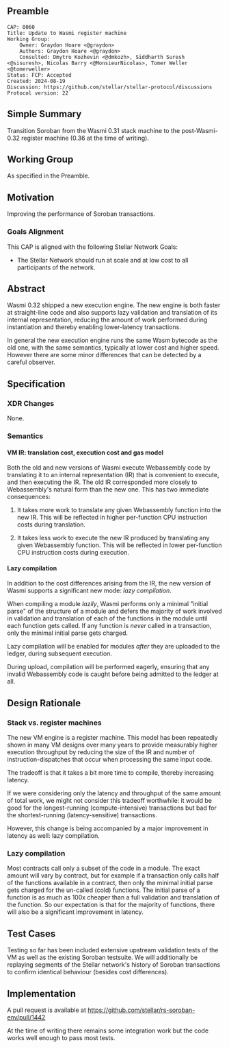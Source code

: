## Preamble

```
CAP: 0060
Title: Update to Wasmi register machine
Working Group:
    Owner: Graydon Hoare <@graydon>
    Authors: Graydon Hoare <@graydon>
    Consulted: Dmytro Kozhevin <@dmkozh>, Siddharth Suresh <@sisuresh>, Nicolas Barry <@MonsieurNicolas>, Tomer Weller <@tomerweller>
Status: FCP: Accepted
Created: 2024-08-19
Discussion: https://github.com/stellar/stellar-protocol/discussions
Protocol version: 22
```

## Simple Summary

Transition Soroban from the Wasmi 0.31 stack machine to the post-Wasmi-0.32 register machine (0.36 at the time of writing).

## Working Group

As specified in the Preamble.

## Motivation

Improving the performance of Soroban transactions.

### Goals Alignment

This CAP is aligned with the following Stellar Network Goals:

  - The Stellar Network should run at scale and at low cost to all participants of the network.

## Abstract

Wasmi 0.32 shipped a new execution engine. The new engine is both faster at straight-line code and also supports lazy validation and translation of its internal representation, reducing the amount of work performed during instantiation and thereby enabling lower-latency transactions.

In general the new execution engine runs the same Wasm bytecode as the old one, with the same semantics, typically at lower cost and higher speed. However there are some minor differences that can be detected by a careful observer.

## Specification

### XDR Changes

None.

### Semantics

#### VM IR: translation cost, execution cost and gas model

Both the old and new versions of Wasmi execute Webassembly code by translating it to an internal representation (IR) that is convenient to execute, and then executing the IR. The old IR corresponded more closely to Webassembly's natural form than the new one. This has two immediate consequences:

1. It takes more work to translate any given Webassembly function into the new IR. This will be reflected in higher per-function CPU instruction costs during translation.

2. It takes less work to execute the new IR produced by translating any given Webassembly function. This will be reflected in lower per-function CPU instruction costs during execution.

#### Lazy compilation

In addition to the cost differences arising from the IR, the new version of Wasmi supports a significant new mode: _lazy compilation_.

When compiling a module _lazily_, Wasmi performs only a minimal "initial parse" of the structure of a module and defers the majority of work involved in validation and translation of each of the functions in the module until each function gets called. If any function is _never_ called in a transaction, only the minimal initial parse gets charged.

Lazy compilation will be enabled for modules _after_ they are uploaded to the ledger, during subsequent execution.

During upload, compilation will be performed eagerly, ensuring that any invalid Webassembly code is caught before being admitted to the ledger at all.

## Design Rationale

### Stack vs. register machines

The new VM engine is a register machine. This model has been repeatedly shown in many VM designs over many years to provide measurably higher execution throughput by reducing the size of the IR and number of instruction-dispatches that occur when processing the same input code.

The tradeoff is that it takes a bit more time to compile, thereby increasing latency.

If we were considering only the latency and throughput of the same amount of total work, we might not consider this tradeoff worthwhile: it would be good for the longest-running (compute-intensive) transactions but bad for the shortest-running (latency-sensitive) transactions.

However, this change is being accompanied by a major improvement in latency as well: lazy compilation.

### Lazy compilation

Most contracts call only a subset of the code in a module. The exact amount will vary by contract, but for example if a transaction only calls half of the functions available in a contract, then only the minimal initial parse gets charged for the un-called (cold) functions. The initial parse of a function is as much as 100x cheaper than a full validation and translation of the function. So our expectation is that for the majority of functions, there will also be a significant improvement in latency.

## Test Cases

Testing so far has been included extensive upstream validation tests of the VM as well as the existing Soroban testsuite. We will additionally be replaying segments of the Stellar network's history of Soroban transactions to confirm identical behaviour (besides cost differences).

## Implementation

A pull request is available at https://github.com/stellar/rs-soroban-env/pull/1442

At the time of writing there remains some integration work but the code works well enough to pass most tests.
